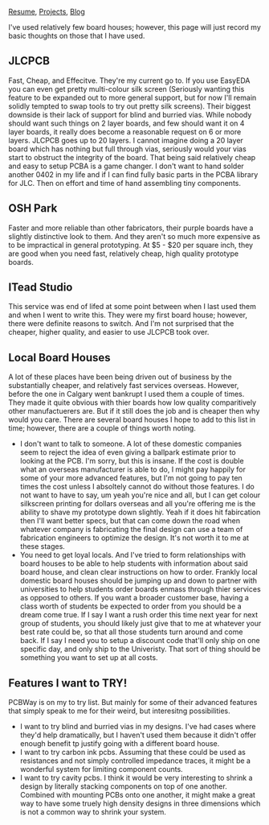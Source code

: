 [Resume](../resume_page.md), [Projects](../projects.md), [Blog](../blog.md)

I've used relatively few board houses; however, this page will just record my basic thoughts on those that I have used.

## JLCPCB
Fast, Cheap, and Effecitve. They're my current go to. If you use EasyEDA you can even get pretty multi-colour silk screen (Seriously wanting this feature to be expanded out to more general support, but for now I'll remain solidly tempted to swap tools to try out pretty silk screens). Their biggest downside is their lack of support for blind and burried vias. While nobody should want such things on 2 layer boards, and few should want it on 4 layer boards, it really does become a reasonable request on 6 or more layers. JLCPCB goes up to 20 layers. I cannot imagine doing a 20 layer board which has nothing but full through vias, seriously would your vias start to obstruct the integrity of the board. That being said relatively cheap and easy to setup PCBA is a game changer. I don't want to hand solder another 0402 in my life and if I can find fully basic parts in the PCBA library for JLC. Then on effort and time of hand assembling tiny components. 

## OSH Park
Faster and more reliable than other fabricators, their purple boards have a slightly distinctive look to them. And they aren't so much more expensive as to be impractical in general prototyping. At $5 - $20 per square inch, they are good when you need fast, relatively cheap, high quality prototype boards. 

## ITead Studio
This service was end of lifed at some point between when I last used them and when I went to write this. They were my first board house; however, there were definite reasons to switch. And I'm not surprised that the cheaper, higher quality, and easier to use JLCPCB took over. 

## Local Board Houses
A lot of these places have been being driven out of business by the substantially cheaper, and relatively fast services overseas. However, before the one in Calgary went bankrupt I used them a couple of times. They made it quite obvious with thier boards how low quality comparitively other manufactuerers are. But if it still does the job and is cheaper then why would you care. There are several board houses I hope to add to this list in time; however, there are a couple of things worth noting.

- I don't want to talk to someone. A lot of these domestic companies seem to reject the idea of even giving a ballpark estimate prior to looking at the PCB. I'm sorry, but this is insane. If the cost is double what an overseas manufacturer is able to do, I might pay happily for some of your more advanced features, but I'm not going to pay ten times the cost unless I absoltely cannot do without those features. I do not want to have to say, um yeah you're nice and all, but I can get colour silkscreen printing for dollars overseas and all you're offering me is the ability to shave my prototype down slightly. Yeah if it does hit fabircation then I'll want better specs, but that can come down the road when whatever company is fabricating the final design can use a team of fabrication engineers to optimize the design. It's not worth it to me at these stages. 
- You need to get loyal locals. And I've tried to form relationships with board houses to be able to help students with information about said board house, and clean clear instructions on how to order. Frankly local domestic board houses should be jumping up and down to partner with universities to help students order boards enmass through thier services as opposed to others. If you want a broader customer base, having a class worth of students be expected to order from you should be a dream come true. If I say I want a rush order this time next year for next group of students, you should likely just give that to me at whatever your best rate could be, so that all those students turn around and come back. If I say I need you to setup a discount code that'll only ship on one specific day, and only ship to the Univeristy. That sort of thing should be something you want to set up at all costs. 

## Features I want to TRY!
PCBWay is on my to try list. But mainly for some of their advanced features that simply speak to me for their weird, but interesitng possibilities. 
- I want to try blind and burried vias in my designs. I've had cases where they'd help dramatically, but I haven't used them because it didn't offer enough benefit tp justify going with a different board house. 
- I want to try carbon ink pcbs. Assuming that these could be used as resistances and not simply controlled impedance traces, it might be a wonderful system for limiting component counts. 
- I want to try cavity pcbs. I think it would be very interesting to shrink a design by literally stacking components on top of one another. Combined with mounting PCBs onto one another, it might make a great way to have some truely high density designs in three dimensions which is not a common way to shrink your system. 